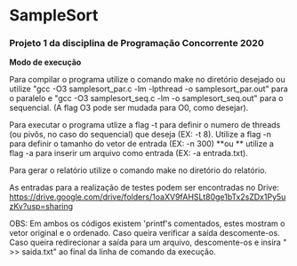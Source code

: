 # SampleSort
### Projeto 1 da disciplina de Programação Concorrente 2020

**Modo de execução** 

Para compilar o programa utilize o comando make no diretório desejado ou utilize "gcc -O3 samplesort_par.c -lm -lpthread -o samplesort_par.out" para o paralelo e "gcc -O3 samplesort_seq.c -lm -o samplesort_seq.out" para o sequencial. (A flag O3 pode ser mudada para O0, como desejar).

Para executar o programa utlize a flag -t para definir o numero de threads (ou pivôs, no caso do sequencial) que deseja (EX: -t 8).
Utilize a flag -n para definir o tamanho do vetor de entrada (EX: -n 300) 
**ou **
utilize a flag -a para inserir um arquivo como entrada (EX: -a entrada.txt).

Para gerar o relatório utilize o comando make no diretório do relatório.

As entradas para a realização de testes podem ser encontradas no Drive: <https://drive.google.com/drive/folders/1oaXV9fAHSLt80ge1bTx2sZDx1Py5uzKv?usp=sharing>

OBS: Em ambos os códigos existem 'printf's comentados, estes mostram o vetor original e o ordenado. Caso queira verificar a saída descomente-os. Caso queira redirecionar a saída para um arquivo, descomente-os e insira " >> saida.txt" ao final da linha de comando da execução.